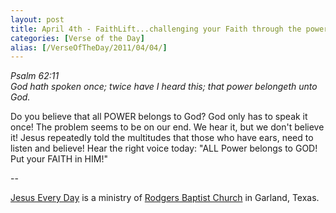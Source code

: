 ```yaml
---
layout: post
title: April 4th - FaithLift...challenging your Faith through the power of
categories: [Verse of the Day]
alias: [/VerseOfTheDay/2011/04/04/]
---
```


_Psalm 62:11  
God hath spoken once; twice have I heard this; that power belongeth
unto God._

Do you believe that all POWER belongs to God? God only has to speak
it once! The problem seems to be on our end. We hear it, but we don't
believe it! Jesus repeatedly told the multitudes that those who have
ears, need to listen and believe!
Hear the right voice today: "ALL Power belongs to GOD! Put your
FAITH in HIM!"

 --

<a href=http://jesuseveryday.net>Jesus Every Day</a> is a ministry of <a href=http://rodgersbaptist.net>Rodgers Baptist Church</a> in Garland, Texas.
